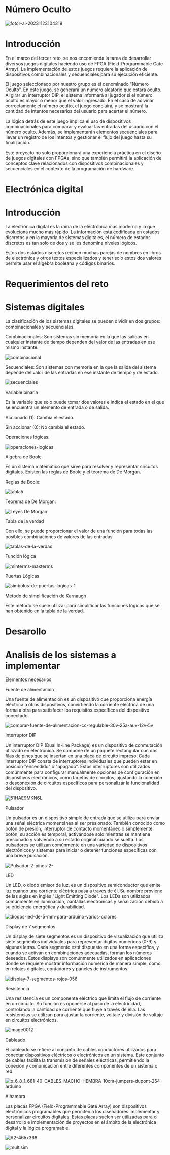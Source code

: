 # Número Oculto

![fotor-ai-20231123104319](https://github.com/IK14931/Juegos-digitales/assets/151745652/4252a1bd-308f-4d22-b59c-7db3656980ee)

# Introducción

En el marco del tercer reto, se nos encomienda la tarea de desarrollar diversos juegos digitales haciendo uso de FPGA (Field-Programmable Gate Array). La implementación de estos juegos requiere la aplicación de dispositivos combinacionales y secuenciales para su ejecución eficiente.

El juego seleccionado por nuestro grupo es el denominado "Número Oculto". En este juego, se generará un número aleatorio que estará oculto. Al girar un interruptor DIP, el sistema informará al jugador si el número oculto es mayor o menor que el valor ingresado. En el caso de adivinar correctamente el número oculto, el juego concluirá, y se mostrará la cantidad de intentos necesarios del usuario para acertar el número.

La lógica detrás de este juego implica el uso de dispositivos combinacionales para comparar y evaluar las entradas del usuario con el número oculto. Además, se implementarán elementos secuenciales para llevar un registro de los intentos y gestionar el flujo del juego hasta su finalización.

Este proyecto no solo proporcionará una experiencia práctica en el diseño de juegos digitales con FPGAs, sino que también permitirá la aplicación de conceptos clave relacionados con dispositivos combinacionales y secuenciales en el contexto de la programación de hardware.

# Electrónica digital
# Introducción
La electrónica digital es la rama de la electrónica más moderna y la que evoluciona mucho más rápido. La información está codificada en estados discretos y en la mayoría de sistemas digitales, el número de estados discretos es tan solo de dos y se les denomina niveles lógicos.

Estos dos estados discretos reciben muchas parejas de nombres en libros de electrónica y otros textos especializados y tener solo estos dos valores permite usar el álgebra booleana y códigos binarios.

# Requerimientos del reto

# Sistemas digitales
La clasificación de los sistemas digitales se pueden dividir en dos grupos: combinacionales y secuenciales.

Combinacionales: Son sistemas sin memoria en la que las salidas en cualquier instante de tiempo dependen del valor de las entradas en ese mismo instante.

![combinacional](https://github.com/IK14931/Juegos-digitales/assets/151745707/88c58741-d0b4-41a5-a2ff-3a737b63667d)

Secuenciales: Son sistemas con memoria en la que la salida del sistema depende del valor de las entradas en ese instante de tiempo y de estado.

![secuenciales](https://github.com/IK14931/Juegos-digitales/assets/151745707/36f50180-3f84-4a06-9f19-b3d9c6760800)

Variable binaria

Es la variable que solo puede tomar dos valores e indica el estado en el que se encuentra un elemento de entrada o de salida.

Accionado (1): Cambia el estado.

Sin accionar (0): No cambia el estado.

Operaciones lógicas. 

![operaciones-logicas](https://github.com/IK14931/Juegos-digitales/assets/151745652/e0969078-ab76-49ad-9121-8333007e872b)

Algebra de Boole

Es un sistema matemático que sirve para resolver y representar circuitos digitales. Existen las reglas de Boole y el teorema de De Morgan.

Reglas de Boole:

![tabla5](https://github.com/IK14931/Juegos-digitales/assets/151745652/76e1a585-136d-435c-bd16-d45f7e14f0d0)

Teorema de De Morgan:

![Leyes De Morgan](https://github.com/IK14931/Juegos-digitales/assets/151745652/5cdce8ea-0934-49a9-91c2-962441248ed6)

Tabla de la verdad

Con ello, se puede proporcionar el valor de una función para todas las posibles combinaciones de valores de las entradas.

![tablas-de-la-verdad](https://github.com/IK14931/Juegos-digitales/assets/151745652/8df75027-1436-40bd-aeaf-1d4d1da38dbb)

Función lógica

![minterms-maxterms](https://github.com/IK14931/Juegos-digitales/assets/151745652/422ac397-7401-4447-9055-fe69fb21ae1b)

Puertas Lógicas

![simbolos-de-puertas-logicas-1](https://github.com/IK14931/Juegos-digitales/assets/151745652/26f47faa-9b88-4148-b738-268f183c690f)

Método de simplificación de Karnaugh

Este método se suele utilizar para simplificar las funciones lógicas que se han obtenido en la tabla de la verdad.

# Desarollo
# Analisis de los sistemas a implementar
Elementos necesarios

Fuente de alimentación

Una fuente de alimentación es un dispositivo que proporciona energía eléctrica a otros dispositivos, convirtiendo la corriente eléctrica de una forma a otra para satisfacer los requisitos específicos del dispositivo conectado.

![comprar-fuente-de-alimentacion-cc-regulable-30v-25a-aux-12v-5v](https://github.com/IK14931/Juegos-digitales/assets/151745652/ef2980aa-3e7c-4d9a-b6c7-29f335655614)

Interruptor DIP

Un interruptor DIP (Dual In-line Package) es un dispositivo de conmutación utilizado en electrónica. Se compone de un paquete rectangular con dos filas de pines que se insertan en una placa de circuito impreso. Cada interruptor DIP consta de interruptores individuales que pueden estar en posición "encendido" o "apagado". Estos interruptores son utilizados comúnmente para configurar manualmente opciones de configuración en dispositivos electrónicos, como tarjetas de circuitos, ajustando la conexión o desconexión de circuitos específicos para personalizar la funcionalidad del dispositivo.

![51HAE9MKN6L](https://github.com/IK14931/Juegos-digitales/assets/151745652/f3ff188c-25fe-4cac-bf95-ea5ea6451161)



Pulsador

Un pulsador es un dispositivo simple de entrada que se utiliza para enviar una señal eléctrica momentánea al ser presionado. También conocido como botón de presión, interruptor de contacto momentáneo o simplemente botón, su acción es temporal, activándose solo mientras se mantiene presionado y volviendo a su estado original cuando se suelta. Los pulsadores se utilizan comúnmente en una variedad de dispositivos electrónicos y sistemas para iniciar o detener funciones específicas con una breve pulsación.

![Pulsador-2-pines-2-](https://github.com/IK14931/Juegos-digitales/assets/151745652/d3f03e14-06c7-47e7-a044-01ddd752c8df)


LED

Un LED, o diodo emisor de luz, es un dispositivo semiconductor que emite luz cuando una corriente eléctrica pasa a través de él. Su nombre proviene de las siglas en inglés "Light Emitting Diode". Los LEDs son utilizados comúnmente en iluminación, pantallas electrónicas y señalización debido a su eficiencia energética y durabilidad.

![diodos-led-de-5-mm-para-arduino-varios-colores](https://github.com/IK14931/Juegos-digitales/assets/151745652/1610b799-8d62-4f45-88cc-8b01f8a2e879)


Display de 7 segmentos

Un display de siete segmentos es un dispositivo de visualización que utiliza siete segmentos individuales para representar dígitos numéricos (0-9) y algunas letras. Cada segmento está dispuesto en una forma específica, y cuando se activan en combinaciones adecuadas, forman los números deseados. Estos displays son comúnmente utilizados en aplicaciones donde se requiere mostrar información numérica de manera simple, como en relojes digitales, contadores y paneles de instrumentos.

![display-7-segmentos-rojos-056](https://github.com/IK14931/Juegos-digitales/assets/151745652/9b241680-d1c8-4085-8067-f39771ee93de)


Resistencia

Una resistencia es un componente eléctrico que limita el flujo de corriente en un circuito. Su función es oponerse al paso de la electricidad, controlando la cantidad de corriente que fluye a través de ella. Las resistencias se utilizan para ajustar la corriente, voltaje y división de voltaje en circuitos electrónicos.

![image0012](https://github.com/IK14931/Juegos-digitales/assets/151745652/b05a2191-998e-4c7d-a6d0-f78b2e59fe3f)

Cableado

El cableado se refiere al conjunto de cables conductores utilizados para conectar dispositivos eléctricos o electrónicos en un sistema. Este conjunto de cables facilita la transmisión de señales eléctricas, permitiendo la conexión y comunicación entre diferentes componentes de un sistema o red.

![p_6_8_1_681-40-CABLES-MACHO-HEMBRA-10cm-jumpers-dupont-254-arduino](https://github.com/IK14931/Juegos-digitales/assets/151745652/ed941db1-2150-4fa1-9df7-4fc111a7eacd)


Alhambra

Las placas FPGA (Field-Programmable Gate Array) son dispositivos electrónicos programables que permiten a los diseñadores implementar y personalizar circuitos digitales. Estas placas suelen ser utilizadas para el desarrollo e implementación de proyectos en el ámbito de la electrónica digital y la lógica programable.

![A2-465x368](https://github.com/IK14931/Juegos-digitales/assets/151745652/d27bfa18-d07a-4988-ba36-247831e9bfa1)


![multisim](https://github.com/IK14931/Juegos-digitales/assets/151745707/81d60e69-0169-4901-9a5c-cdca2aae24f3)




